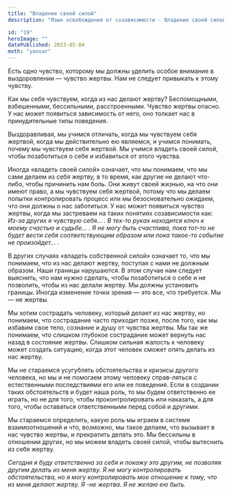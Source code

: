 ```yaml
---
title: "Владение своей силой"
description: "Язык освобождения от созависимости - Владение своей силой"

id: "19"
heroImage: ""
datePublished: 2023-05-04
moth: "yanvar"
---
```


Есть одно чувство, которому мы должны уделить особое внимание в выздоровлении
— чувство жертвы. Нам не следует привыкать к этому чувству.

Как мы себя чувствуем, когда из нас делают жертву? Беспомощными, взбешенными,
бессильными, расстроенными. Чувство жертвы опасно. У нас может появиться
зависимость от него, оно толкает нас в принудительные типы поведения.

Выздоравливая, мы учимся отличать, когда мы чувствуем себя жертвой, когда мы
действительно ею являемся, и учимся понимать, почему мы чувствуем себя
жертвой. Мы учимся владеть своей силой, чтобы позаботиться о себе и избавиться
от этого чувства.

Иногда «владеть своей силой» означает, что мы понимаем, что мы сами делаем из
себя жертву, в то время, как другие не делают что-либо, чтобы причинить нам
боль. Они живут своей жизнью, на что они имеют право, а мы чувствуем себя
жертвой, потому что мы делаем попытки контролировать процесс или мы
безосновательно ожидаем, что они должны о нас заботиться. У нас может
появиться чувство жертвы, когда мы застреваем на таких понятиях созависимости
как: _Из-за_ _других_ _я_ _чувствую_ _себя…_ _._ _В_ _тех-то_ _руках_
_находится_ _ключ_ _к_ _моему_ _счастью_ _и_ _судьбе…_ _._ _Я_ _не_ _могу_
_быть_ _счастлива,_ _пока_ _тот-то_ _не_ _будет_ _вести_ _себя_
_соответствующим_ _образом_ _или_ _пока_ _такое-то_ _событие_ _не_
_произойдет…_ _._

В других случаях «владеть собственной силой» означает то, что мы понимаем, что
из нас делают жертву, поступая с нами не должным образом. Наши границы
нарушаются. В этом случае нам следует выяснить, что нам нужно сделать, чтобы
позаботиться о себе и не позволить, чтобы из нас делали жертву. Мы должны
установить границы. Иногда изменение точки зрения — это все, что требуется. Мы
— не жертвы.

Мы хотим сострадать человеку, который делает из нас жертву, но понимаем, что
сострадание часто приходит позже, после того, как мы избавим свое тело,
сознание и душу от чувства жертвы. Мы так же понимаем, что слишком глубокое
сострадание может вернуть нас назад в состояние жертвы. Слишком сильная
жалость к человеку может создать ситуацию, когда этот человек сможет опять
делать из нас жертву.

Мы не стараемся усугублять обстоятельства и кризисы другого человека, но мы и
не помогаем этому человеку справ-ляться с естественными последствиями его или
ее поведения. Если в создании таких обстоятельств и будет наша роль, то мы
будем ответственно ее играть, но не для того, чтобы проконтролировать или
наказать, а для того, чтобы оставаться ответственными перед собой и другими.

Мы стараемся определить, какую роль мы играем в системе взаимоотношений и что,
возможно, мы такое делаем, что вызывает в нас чувство жертвы, и прекратить
делать это. Мы бессильны в отношении других, но мы можем владеть своей силой,
чтобы вытеснить из себя жертву.

_Сегодня_ _я_ _буду_ _ответственна_ _за_ _себя_ _и_ _покажу_ _это_ _другим,_
_не_ _позволяя_ _другим_ _делать_ _из_ _меня_ _жертву._ _Я_ _не_ _могу_
_контролировать_ _обстоятельства,_ _но_ _я_ _могу_ _контролировать_ _мое_
_отношение_ _к_ _тому,_ _что_ _из_ _меня_ _делают_ _жертву._ _Я_ _-не_
_жертва._ _Я_ _не_ _желаю_ _ею_ _быть._
